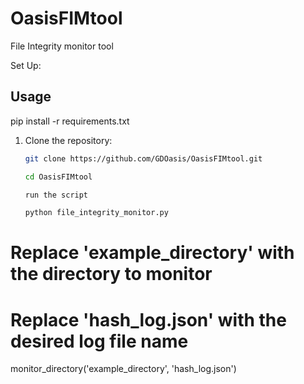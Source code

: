 # OasisFIMtool
File Integrity monitor tool

Set Up:

## Usage

pip install -r requirements.txt


1. Clone the repository:

   ```bash
   git clone https://github.com/GDOasis/OasisFIMtool.git

   cd OasisFIMtool

   run the script

   python file_integrity_monitor.py

# Replace 'example_directory' with the directory to monitor
# Replace 'hash_log.json' with the desired log file name
monitor_directory('example_directory', 'hash_log.json')


